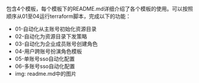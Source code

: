 包含4个模板，每个模板下的README.md详细介绍了各个模板的使用。可以按照顺序从01至04运行terraform脚本，完成以下的功能：

- 01-自动化从主账号初始化资源目录
- 02-自动化为资源目录下发策略
- 03-自动化为企业成员账号创建角色
- 04-用户跨账号扮演角色模板
- 05-单账号sso自动化配置
- 06-多账号sso自动化配置
- img: readme.md中的图片